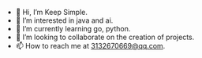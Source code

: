 - 👋 Hi, I’m Keep Simple.
- 👀 I’m interested in java and ai.
- 🌱 I’m currently learning go, python.
- 💞️ I’m looking to collaborate on the creation of projects.
- 📫 How to reach me at 3132670669@qq.com.

<!---
3132670669/3132670669 is a ✨ special ✨ repository because its `README.md` (this file) appears on your GitHub profile.
You can click the Preview link to take a look at your changes.
--->

